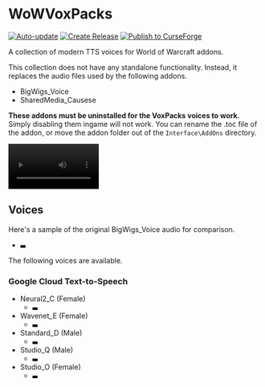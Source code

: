 # WoWVoxPacks
[![Auto-update](https://github.com/KogasaPls/WoWVoxPacks/actions/workflows/update.yml/badge.svg)](https://github.com/KogasaPls/WoWVoxPacks/actions/workflows/update.yml)
[![Create Release](https://github.com/KogasaPls/WoWVoxPacks/actions/workflows/create-release.yml/badge.svg)](https://github.com/KogasaPls/WoWVoxPacks/actions/workflows/create-release.yml)
[![Publish to CurseForge](https://github.com/KogasaPls/WoWVoxPacks/actions/workflows/publish-to-curseforge.yml/badge.svg)](https://github.com/KogasaPls/WoWVoxPacks/actions/workflows/publish-to-curseforge.yml)

A collection of modern TTS voices for World of Warcraft addons.

This collection does not have any standalone functionality. Instead, it replaces the audio files used by the following
addons.

- BigWigs_Voice
- SharedMedia_Causese

**These addons must be uninstalled for the VoxPacks voices to work.** Simply disabling them ingame will not work.
You can rename the .toc file of the addon, or move the addon folder out of the `Interface\AddOns` directory.

<video src='https://github.com/user-attachments/assets/8bceffae-2e57-49cb-bb74-aab43ac65ae7' width=180></video>

## Voices

Here's a sample of the original BigWigs_Voice audio for comparison.

- <video src='https://github.com/user-attachments/assets/9aeffdd5-a0a0-4021-9869-e2827241be27' width=10>BigWigs_Voice
  sample</video>

The following voices are available.

### Google Cloud Text-to-Speech

- Neural2_C (Female)
  - <video src='https://github.com/user-attachments/assets/b5b99b0b-cfdf-4106-8461-d9df8588a4e4' width=10></video>
- Wavenet_E (Female)
  - <video src='https://github.com/user-attachments/assets/78969d82-4878-403c-8201-c220f26f8ecc' width=10></video>
- Standard_D (Male)
  - <video src='https://github.com/user-attachments/assets/bc28901b-165b-4d73-8fb5-956e53a95acd' width=10></video>
- Studio_Q (Male)
  - <video src='https://github.com/user-attachments/assets/c6f39c01-4934-41dd-9f4e-7b3ca7acffdc' width=10></video>
- Studio_O (Female)
  - <video src='https://github.com/user-attachments/assets/04bd2217-f757-4165-8414-9ea080eec041' width=10></video>



